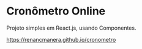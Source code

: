 # Cronômetro Online

Projeto simples em React.js, usando Componentes.

https://renancmanera.github.io/cronometro
